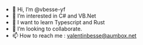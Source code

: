 - 👋 Hi, I’m @vbesse-yf
- 👀 I’m interested in C# and VB.Net
- 🌱 I want to learn Typescript and Rust 
- 💞️ I’m looking to collaborate.
- 📫 How to reach me :
      valentinbesse@aumbox.net

